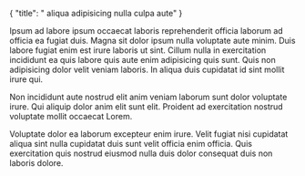 {
  "title": " aliqua adipisicing nulla culpa aute"
}

Ipsum ad labore ipsum occaecat laboris reprehenderit officia laborum ad officia ea fugiat duis. Magna sit dolor ipsum nulla voluptate aute minim. Duis labore fugiat enim est irure laboris ut sint. Cillum nulla in exercitation incididunt ea quis labore quis aute enim adipisicing quis sunt. Quis non adipisicing dolor velit veniam laboris. In aliqua duis cupidatat id sint mollit irure qui.

Non incididunt aute nostrud elit anim veniam laborum sunt dolor voluptate irure. Qui aliquip dolor anim elit sunt elit. Proident ad exercitation nostrud voluptate mollit occaecat Lorem.

Voluptate dolor ea laborum excepteur enim irure. Velit fugiat nisi cupidatat aliqua sint nulla cupidatat duis sunt velit officia enim officia. Quis exercitation quis nostrud eiusmod nulla duis dolor consequat duis non laboris dolore.
